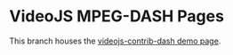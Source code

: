# VideoJS MPEG-DASH Pages

This branch houses the
[videojs-contrib-dash demo page](http://videojs.github.io/videojs-contrib-dash/).
